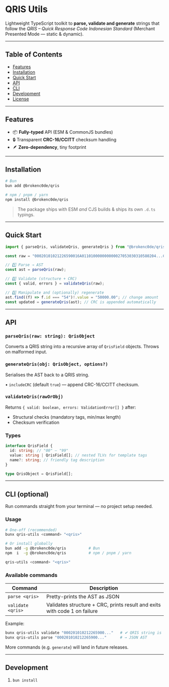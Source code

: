 # QRIS Utils

Lightweight TypeScript toolkit to **parse, validate and generate** strings that follow the _QRIS – Quick Response Code Indonesian Standard_ (Merchant Presented Mode — static & dynamic).

---

## Table of Contents

- [Features](#features)
- [Installation](#installation)
- [Quick Start](#quick-start)
- [API](#api)
- [CLI](#cli-optional)
- [Development](#development)
- [License](#license)

---

## Features

- 📦 **Fully-typed** API (ESM & CommonJS bundles)
- 🔒 Transparent **CRC-16/CCITT** checksum handling
- 🪶 **Zero-dependency**, tiny footprint

---

## Installation

```sh
# Bun
bun add @brokenc0de/qris

# npm / pnpm / yarn
npm install @brokenc0de/qris
```

> The package ships with ESM _and_ CJS builds & ships its own `.d.ts` typings.

---

## Quick Start

```ts
import { parseQris, validateQris, generateQris } from "@brokenc0de/qris";

const raw = "00020101021226590016A011010000000000027053030310580204...C49E";

// 1️⃣ Parse → AST
const ast = parseQris(raw);

// 2️⃣ Validate (structure + CRC)
const { valid, errors } = validateQris(raw);

// 3️⃣ Manipulate and (optionally) regenerate
ast.find((f) => f.id === "54")!.value = "50000.00"; // change amount
const updated = generateQris(ast); // CRC is appended automatically
```

---

## API

### `parseQris(raw: string): QrisObject`

Converts a QRIS string into a recursive array of `QrisField` objects. Throws on malformed input.

### `generateQris(obj: QrisObject, options?)`

Serialises the AST back to a QRIS string.

• `includeCRC` (default `true`) — append CRC-16/CCITT checksum.

### `validateQris(rawOrObj)`

Returns `{ valid: boolean, errors: ValidationError[] }` after:

- Structural checks (mandatory tags, min/max length)
- Checksum verification

### Types

```ts
interface QrisField {
  id: string; // "00" – "99"
  value: string | QrisField[]; // nested TLVs for template tags
  name?: string; // friendly tag description
}

type QrisObject = QrisField[];
```

---

## CLI (optional)

Run commands straight from your terminal — no project setup needed.

### Usage

```sh
# One-off (recommended)
bunx qris-utils <command> "<qris>"

# Or install globally
bun add -g @brokenc0de/qris          # Bun
npm  i  -g @brokenc0de/qris          # npm / pnpm / yarn

qris-utils <command> "<qris>"
```

### Available commands

| Command           | Description                                                               |
| ----------------- | ------------------------------------------------------------------------- |
| `parse <qris>`    | Pretty-prints the AST as JSON                                             |
| `validate <qris>` | Validates structure + CRC, prints result and exits with code 1 on failure |

Example:

```sh
bunx qris-utils validate "000201010212265900..."   # ✔ QRIS string is valid.
bunx qris-utils parse "000201010212265900..."      # → JSON AST
```

More commands (e.g. `generate`) will land in future releases.

---

## Development

1. `bun install`
